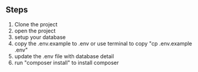 ## Steps
1. Clone the project 
2. open the project
3. setup your database
4. copy the .env.example to .env or  use terminal to copy "cp .env.example .env"
5. update the .env file with database detail
6. run "composer install" to install composer
